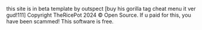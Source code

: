 this site is in beta
template by outspect [buy his gorilla tag cheat menu it ver gud!111]
Copyright TheRicePot 2024 © Open Source. If u paid for this, you have been scammed! This software is free.